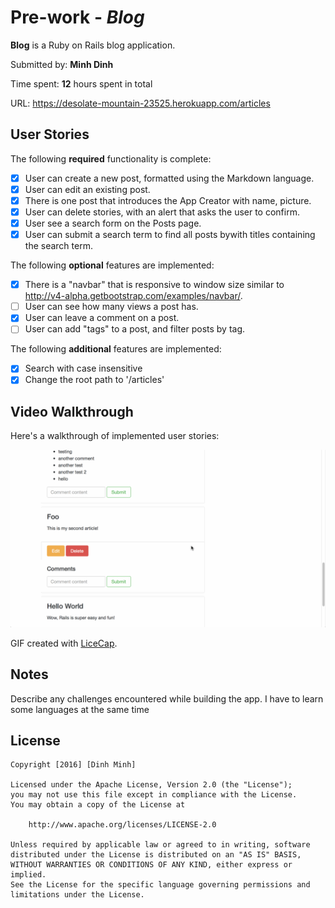 # Pre-work - *Blog*

**Blog** is a Ruby on Rails blog application.

Submitted by: **Minh Dinh**

Time spent: **12** hours spent in total

URL: https://desolate-mountain-23525.herokuapp.com/articles

## User Stories

The following **required** functionality is complete:

* [x] User can create a new post, formatted using the Markdown language.
* [x] User can edit an existing post.
* [x] There is one post that introduces the App Creator with name, picture.
* [x] User can delete stories, with an alert that asks the user to confirm.
* [x] User see a search form on the Posts page.
* [x] User can submit a search term to find all posts bywith titles containing the search term.

The following **optional** features are implemented:
* [x] There is a "navbar" that is responsive to window size similar to http://v4-alpha.getbootstrap.com/examples/navbar/. 
* [ ] User can see how many views a post has. 
* [x] User can leave a comment on a post.
* [ ] User can add "tags" to a post, and filter posts by tag. 

The following **additional** features are implemented:
- [x] Search with case insensitive
- [x] Change the root path to '/articles'

## Video Walkthrough 

Here's a walkthrough of implemented user stories:

![Video Walkthrough](myBlog.gif)

GIF created with [LiceCap](http://www.cockos.com/licecap/).

## Notes

Describe any challenges encountered while building the app.
I have to learn some languages at the same time

## License

    Copyright [2016] [Dinh Minh]

    Licensed under the Apache License, Version 2.0 (the "License");
    you may not use this file except in compliance with the License.
    You may obtain a copy of the License at

        http://www.apache.org/licenses/LICENSE-2.0

    Unless required by applicable law or agreed to in writing, software
    distributed under the License is distributed on an "AS IS" BASIS,
    WITHOUT WARRANTIES OR CONDITIONS OF ANY KIND, either express or implied.
    See the License for the specific language governing permissions and
    limitations under the License.
